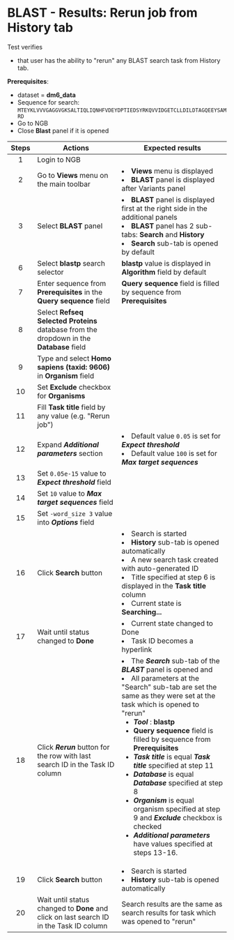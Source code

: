 # BLAST - Results: Rerun job from History tab
Test verifies
 - that user has the ability to "rerun" any BLAST search task from History tab.

**Prerequisites**:
 - dataset = **dm6_data**
 - Sequence for search:
 `MTEYKLVVVGAGGVGKSALTIQLIQNHFVDEYDPTIEDSYRKQVVIDGETCLLDILDTAGQEEYSAMRD`
 - Go to NGB
 - Close **Blast** panel if it is opened

| Steps | Actions | Expected results |
| :---: | --- | --- |
| 1 | Login to NGB | |
| 2 | Go to  **Views** menu on the main toolbar| <li> **Views** menu is displayed <li> **BLAST** panel is displayed after Variants panel|
| 3 | Select **BLAST** panel | <li>**BLAST** panel is displayed first at the right side in the additional panels <li> **BLAST** panel has 2 sub-tabs: **Search** and **History** <li> **Search** sub-tab is opened by default  |
| 6 | Select **blastp** search selector | **blastp** value is displayed in **Algorithm** field by default |
| 7 | Enter sequence from **Prerequisites** in the **Query sequence** field | **Query sequence** field is filled by sequence from **Prerequisites**|
| 8 | Select **Refseq Selected Proteins** database from the dropdown in the **Database** field||
| 9 | Type and select **Homo sapiens (taxid: 9606)** in **Organism** field| |
| 10 | Set **Exclude** checkbox for **Organisms** | |
| 11 | Fill **Task title** field by any value (e.g. "Rerun job")  | |
| 12 | Expand ***Additional parameters*** section | <li> Default value `0.05` is set for ***Expect threshold*** <li> Default value `100` is set for  ***Max target sequences*** |
| 13 | Set  `0.05e-15` value to ***Expect threshold*** field |  |
| 14 | Set `10` value to ***Max target sequences*** field |  |
| 15 | Set `-word_size 3` value into ***Options*** field |
| 16 | Click **Search** button|  <li> Search is started <li> **History** sub-tab is opened automatically <li> A new search task created with auto-generated ID <li>  Title specified at step 6 is displayed in the **Task title** column <li> Current state is **Searching...** |
| 17 | Wait until status changed to **Done** | <li>Current state changed to Done <li> Task ID becomes a hyperlink |
| 18 | Click ***Rerun*** button for the row with last search ID in the Task ID column | <li>The ***Search*** sub-tab of the ***BLAST*** panel is opened and <li> All parameters at the "Search" sub-tab are set the same as they were set at the task which is opened to "rerun" <ul><li>***Tool*** : **blastp** <li> **Query sequence** field is filled by sequence from **Prerequisites** <li> ***Task title*** is equal ***Task title*** specified at step 11 <li> ***Database***  is equal ***Database*** specified at step 8 <li> ***Organism*** is equal organism specified at step 9 and ***Exclude*** checkbox is checked <li> ***Additional parameters*** have values specified at steps 13-16. |
| 19 | Click **Search** button|  <li> Search is started <li> **History** sub-tab is opened automatically |
| 20 | Wait until status changed to **Done** and click on last search ID in the Task ID column | Search results are the same as search results for task which was opened to "rerun" |